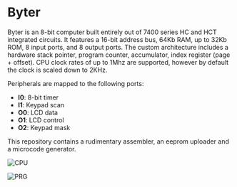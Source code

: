 Byter
=====


Byter is an 8-bit computer built entirely out of 7400 series HC and HCT integrated circuits.
It features a 16-bit address bus, 64Kb RAM, up to 32Kb ROM, 8 input ports, and 8 output ports.
The custom architecture includes a hardware stack pointer, program counter, accumulator,
index register (page + offset). CPU clock rates of up to 1Mhz are supported, however by
default the clock is scaled down to 2KHz. 

Peripherals are mapped to the following ports:


* **I0**: 8-bit timer
* **I1**: Keypad scan
* **O0**: LCD data
* **O1**: LCD control
* **O2**: Keypad mask


This repository contains a rudimentary assembler, an eeprom uploader and a microcode generator.

![CPU](https://raw.githubusercontent.com/nandor/byter/master/docs/byter.JPG)

![PRG](https://raw.githubusercontent.com/nandor/byter/master/docs/prog.JPG)

